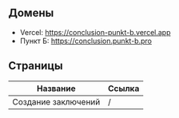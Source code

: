 ## Домены

- Vercel: https://conclusion-punkt-b.vercel.app
- Пункт Б: https://conclusion.punkt-b.pro

## Страницы
| Название | Ссылка |
|----------|----------|
| Создание заключений | / |
